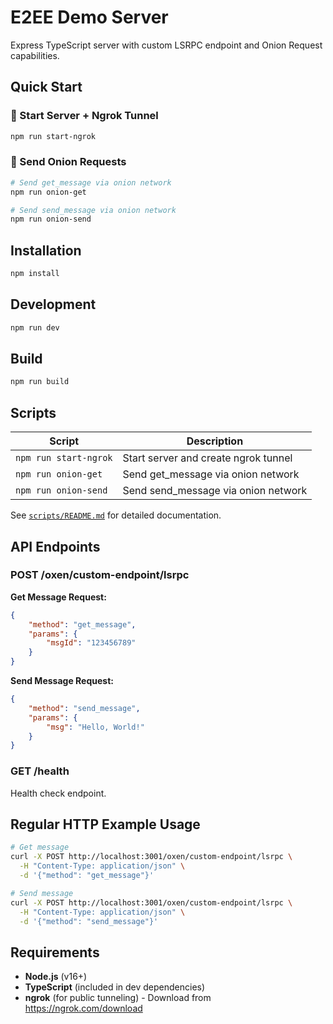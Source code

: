 # E2EE Demo Server

Express TypeScript server with custom LSRPC endpoint and Onion Request capabilities.

## Quick Start

### 🚀 Start Server + Ngrok Tunnel

```bash
npm run start-ngrok
```

### 🧅 Send Onion Requests

```bash
# Send get_message via onion network
npm run onion-get

# Send send_message via onion network
npm run onion-send
```

## Installation

```bash
npm install
```

## Development

```bash
npm run dev
```

## Build

```bash
npm run build
```

## Scripts

| Script                | Description                          |
| --------------------- | ------------------------------------ |
| `npm run start-ngrok` | Start server and create ngrok tunnel |
| `npm run onion-get`   | Send get_message via onion network   |
| `npm run onion-send`  | Send send_message via onion network  |

See [`scripts/README.md`](scripts/README.md) for detailed documentation.

## API Endpoints

### POST /oxen/custom-endpoint/lsrpc

**Get Message Request:**
```json
{
    "method": "get_message",
    "params": {
        "msgId": "123456789"
    }
}
```

**Send Message Request:**
```json
{
    "method": "send_message",
    "params": {
        "msg": "Hello, World!"
    }
}
```

### GET /health

Health check endpoint.

## Regular HTTP Example Usage

```bash
# Get message
curl -X POST http://localhost:3001/oxen/custom-endpoint/lsrpc \
  -H "Content-Type: application/json" \
  -d '{"method": "get_message"}'

# Send message
curl -X POST http://localhost:3001/oxen/custom-endpoint/lsrpc \
  -H "Content-Type: application/json" \
  -d '{"method": "send_message"}'
```

## Requirements

-   **Node.js** (v16+)
-   **TypeScript** (included in dev dependencies)
-   **ngrok** (for public tunneling) - Download from https://ngrok.com/download
